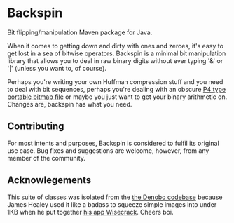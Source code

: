 # Backspin
Bit flipping/manipulation Maven package for Java.

When it comes to getting down and dirty with ones and zeroes, it's easy to get lost in a sea of bitwise operators. Backspin is a minimal bit manipulation library that allows you to deal in raw binary digits without ever typing '&' or '|' (unless you want to, of course).

Perhaps you're writing your own Huffman compression stuff and you need to deal with bit sequences, perhaps you're dealing with an obscure [P4 type portable bitmap file](https://en.wikipedia.org/wiki/Netpbm_format) or maybe you just want to get your binary arithmetic on. Changes are, backspin has what you need.

## Contributing
For most intents and purposes, Backspin is considered to fulfil its original use case. Bug fixes and suggestions are welcome, however, from any member of the community.

## Acknowlegements
This suite of classes was isolated from the [the Denobo codebase](https://github.com/lambdacasserole/denobo) because James Healey used it like a badass to squeeze simple images into under 1KB when he put together [his app Wisecrack](http://jameshealey.me/). Cheers boi.
